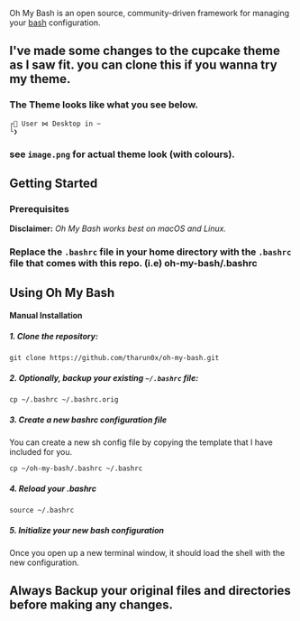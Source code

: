 Oh My Bash is an open source, community-driven framework for managing your [bash](https://www.gnu.org/software/bash/) configuration.

## I've made some changes to the cupcake theme as I saw fit. you can clone this if you wanna try my theme.

### The Theme looks like what you see below.

```shell
┌🔺 User ⋈ Desktop in ~
└❯
```
### see `image.png` for actual theme look (with colours).

## Getting Started

### Prerequisites

__Disclaimer:__ _Oh My Bash works best on macOS and Linux._

### Replace the `.bashrc` file in your home directory with the `.bashrc` file that comes with this repo. (i.e) oh-my-bash/.bashrc

## Using Oh My Bash

#### Manual Installation

##### 1. Clone the repository:

```shell
git clone https://github.com/tharun0x/oh-my-bash.git
```

##### 2. *Optionally*, backup your existing `~/.bashrc` file:

```shell
cp ~/.bashrc ~/.bashrc.orig
```

##### 3. Create a new bashrc configuration file

You can create a new sh config file by copying the template that I have included for you.

```shell
cp ~/oh-my-bash/.bashrc ~/.bashrc
```

##### 4. Reload your .bashrc

```shell
source ~/.bashrc
```

##### 5. Initialize your new bash configuration

Once you open up a new terminal window, it should load the shell with the new configuration.

## Always Backup your original files and directories before making any changes.
